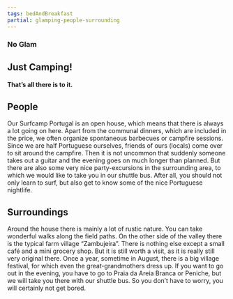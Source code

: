 ```yaml
---
tags: bedAndBreakfast
partial: glamping-people-surrounding
---
```


### No Glam

## Just Camping!

#### That’s all there is to it.

## People

Our Surfcamp Portugal is an open house, which means that there is always a lot going on here. Apart from the communal dinners, which are included in the price, we often organize spontaneous barbecues or campfire sessions. Since we are half Portuguese ourselves, friends of ours (locals) come over to sit around the campfire. Then it is not uncommon that suddenly someone takes out a guitar and the evening goes on much longer than planned. But there are also some very nice party-excursions in the surrounding area, to which we would like to take you in our shuttle bus. After all, you should not only learn to surf, but also get to know some of the nice Portuguese nightlife.

## Surroundings

Around the house there is mainly a lot of rustic nature. You can take wonderful walks along the field paths. On the other side of the valley there is the typical farm village “Zambujeira”. There is nothing else except a small café and a mini grocery shop. But it is still worth a visit, as it is really still very original there. Once a year, sometime in August, there is a big village festival, for which even the great-grandmothers dress up. If you want to go out in the evening, you have to go to Praia da Areia Branca or Peniche, but we will take you there with our shuttle bus. So you don’t have to worry, you will certainly not get bored.
